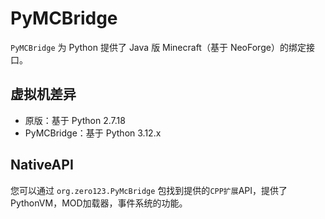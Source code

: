 # PyMCBridge
`PyMCBridge` 为 Python 提供了 Java 版 Minecraft（基于 NeoForge）的绑定接口。

## 虚拟机差异
- 原版：基于 Python 2.7.18
- PyMCBridge：基于 Python 3.12.x

## NativeAPI
您可以通过 `org.zero123.PyMcBridge` 包找到提供的`CPP扩展`API，提供了PythonVM，MOD加载器，事件系统的功能。